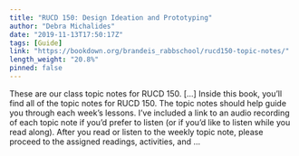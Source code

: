 ```yaml
---
title: "RUCD 150: Design Ideation and Prototyping"
author: "Debra Michalides"
date: "2019-11-13T17:50:17Z"
tags: [Guide]
link: "https://bookdown.org/brandeis_rabbschool/rucd150-topic-notes/"
length_weight: "20.8%"
pinned: false
---
```


These are our class topic notes for RUCD 150. [...] Inside this book, you’ll find all of the topic notes for RUCD 150. The topic notes should help guide you through each week’s lessons. I’ve included a link to an audio recording of each topic note if you’d prefer to listen (or if you’d like to listen while you read along). After you read or listen to the weekly topic note, please proceed to the assigned readings, activities, and ...
